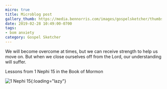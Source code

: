 ```yaml
---
micro: true
title: Microblog post
gallery_thumb: https://media.bennorris.com/images/gospelsketcher/thumbs/1-nephi-15-00.jpg
date: 2019-02-28 10:49:00-0700
tags:
- bom anxiety
category: Gospel Sketcher
---
```


We will become overcome at times, but we can receive strength to help us move on. But when we close ourselves off from the Lord, our understanding will suffer.

Lessons from 1 Nephi 15 in the Book of Mormon

![1 Nephi 15](https://media.bennorris.com/images/gospelsketcher/bom-anxiety-study/1-nephi-15-00.jpg){:loading="lazy"}